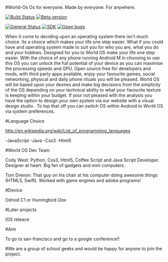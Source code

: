 #World-Os
Os for everyone. Made by everyone. For anywhere.


[![Build Status](https://secure.travis-ci.org/pybuilder/pybuilder.png?branch=master)](http://travis-ci.org/pybuilder/pybuilder)
[![Beta version](https://badge.fury.io/py/pybuilder.png)](https://warehouse.python.org/project/pybuilder/)

[![General Status](https://coveralls.io/repos/pybuilder/pybuilder/badge.png?branch=master)](https://coveralls.io/r/pybuilder/pybuilder?branch=master)
[![SDK](https://badge.waffle.io/pybuilder/pybuilder.png?label=ready&title=Ready)](https://waffle.io/pybuilder/pybuilder)
[![Open bugs](https://badge.waffle.io/pybuilder/pybuilder.png?label=bug&title=Open%20Bugs)](https://waffle.io/pybuilder/pybuilder)



When it come to deciding upon an operating system there isn't much choice. Its a choice which makes your life one step easier. What if you could have and operating system made to suit you for who you are, what you do and your hobbies. Designed for you to World OS make your life one step easier. With the choice of any phone running Android M in choosing to use this OS you can unlock the full potential of your device as you can maximise the processing speeds and GPU. Open source free for developers and mods, with third party apps available, enjoy your favourite games, social networking, physical and daily phone rituals you will be pleased. World OS will be based upon your desires and make big decisions from the simplicity of the OS depending on your technical ability to what your favourite texture is keeping within your budget. If your not pleased with the analysis you have the option to design your own system via our website with a visual design studio . To top that off you can switch OS within Android to World OS via system preferences.

#Language Choice 

http://en.wikipedia.org/wiki/List_of_programming_languages

-JavaScript
-Java
-Css3
-Html5

#World OS Dev Team

Cody West: Python, Css3, Html5, Coffee Script and Java Script Developer. Designer at heart. Big fan of gadgets and mini computers.

Tom Drevon: That guy on his chair at his computer doing awesome things (HTML5, Swift). Worked with game engines and adobe programs!

#Device

Odroid C1 or Humingbird i2ex

#Later projects

IOS releace

#Aim

To go to san-francisco and go to a google conference!!

#We are a group of school geeks and would be happy for anyone to join the project.


